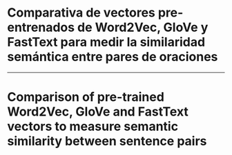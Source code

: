 # Comparativa de vectores pre-entrenados de Word2Vec, GloVe y FastText para medir la similaridad semántica entre pares de oraciones







<hr>



# Comparison of pre-trained Word2Vec, GloVe and FastText vectors to measure semantic similarity between sentence pairs



